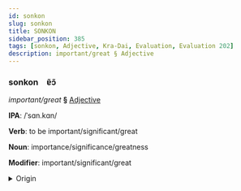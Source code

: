 ```yaml
---
id: sonkon
slug: sonkon
title: SONKON
sidebar_position: 385
tags: [sonkon, Adjective, Kra-Dai, Evaluation, Evaluation 202]
description: important/great § Adjective
---
```


### sonkon&emsp;<span kind="abugida">ɐ̃ɔ̃</span>

*important/great* **§** [Adjective](../../tags/Adjective)

**IPA**: /ˈsɑn.kɑn/

**Verb**: to be important/significant/great

**Noun**: importance/significance/greatness

**Modifier**: important/significant/great

<details>
    <summary>Origin</summary>
    Thai สำคัญ sǎm-kan /sam˩˩˦.kʰan˧/<br/>
    <em>Kra-Dai Language Family</em>
</details>